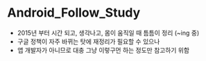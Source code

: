 # Android_Follow_Study
- 2015년 부터 시간 되고, 생각나고, 몸이 움직일 때 틈틈이 정리 (~ing 중)
- 구글 정책이 자주 바뀌는 탓에 재정리가 필요할 수 있으나
- 앱 개발자가 아니므로 대충 그냥 이렇구먼 하는 정도만 참고하기 위함